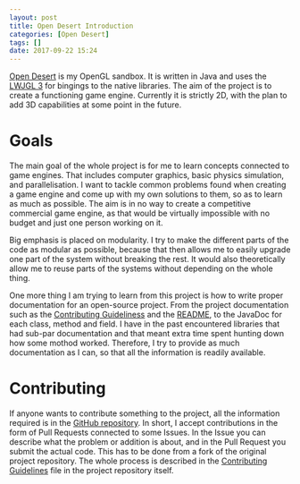```yaml
---
layout: post
title: Open Desert Introduction
categories: [Open Desert]
tags: []
date: 2017-09-22 15:24
---
```

[Open Desert](https://github.com/pilif0/open-desert) is my OpenGL sandbox.
It is written in Java and uses the [LWJGL 3](https://www.lwjgl.org/) for bingings to the native libraries.
The aim of the project is to create a functioning game engine.
Currently it is strictly 2D, with the plan to add 3D capabilities at some point in the future.

# Goals
The main goal of the whole project is for me to learn concepts connected to game engines.
That includes computer graphics, basic physics simulation, and parallelisation.
I want to tackle common problems found when creating a game engine and come up with my own solutions to them, so as to learn as much as possible.
The aim is in no way to create a competitive commercial game engine, as that would be virtually impossible with no budget and just one person working on it.

Big emphasis is placed on modularity.
I try to make the different parts of the code as modular as possible, because that then allows me to easily upgrade one part of the system without breaking the rest.
It would also theoretically allow me to reuse parts of the systems without depending on the whole thing.

One more thing I am trying to learn from this project is how to write proper documentation for an open-source project.
From the project documentation such as the [Contributing Guideliness](https://github.com/pilif0/open-desert/blob/master/CONTRIBUTING.md) and the [README](https://github.com/pilif0/open-desert/blob/master/README.md), to the JavaDoc for each class, method and field.
I have in the past encountered libraries that had sub-par documentation and that meant extra time spent hunting down how some mothod worked.
Therefore, I try to provide as much documentation as I can, so that all the information is readily available.

# Contributing
If anyone wants to contribute something to the project, all the information required is in the [GitHub repository](https://github.com/pilif0/open-desert).
In short, I accept contributions in the form of Pull Requests connected to some Issues.
In the Issue you can describe what the problem or addition is about, and in the Pull Request you submit the actual code.
This has to be done from a fork of the original project repository.
The whole process is described in the [Contributing Guidelines](https://github.com/pilif0/open-desert/blob/master/CONTRIBUTING.md) file in the project repository itself.
